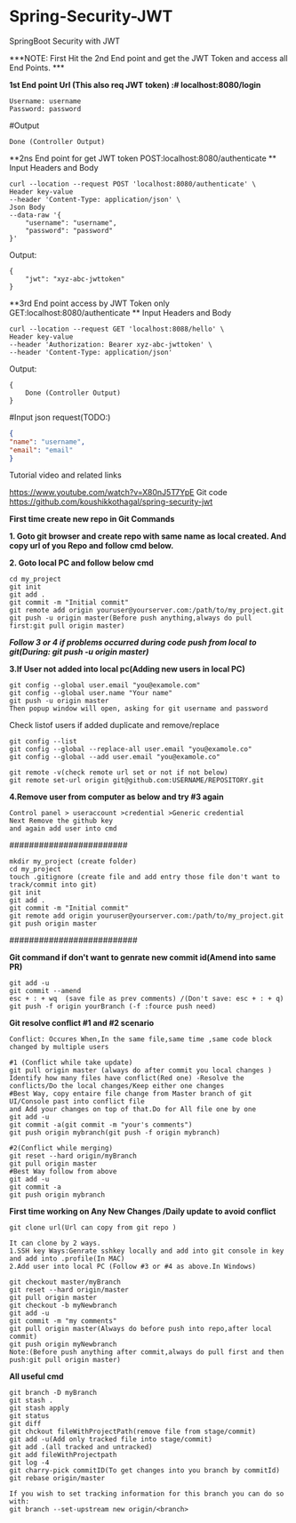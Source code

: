 # Spring-Security-JWT
SpringBoot Security with JWT

***NOTE: First Hit the 2nd End point and get the JWT Token and access all End Points. ***

**1st End point Url (This also req JWT token) :# localhost:8080/login**
~~~
Username: username
Password: password
~~~
#Output
~~~
Done (Controller Output)
~~~

**2ns End point for get JWT token POST:localhost:8080/authenticate **
Input Headers and Body
~~~
curl --location --request POST 'localhost:8080/authenticate' \
Header key-value
--header 'Content-Type: application/json' \
Json Body
--data-raw '{
    "username": "username",
    "password": "password"
}'
~~~
Output:
```
{
    "jwt": "xyz-abc-jwttoken"
}
```
**3rd End point access by JWT Token only GET:localhost:8080/authenticate **
Input Headers and Body
~~~
curl --location --request GET 'localhost:8088/hello' \
Header key-value
--header 'Authorization: Bearer xyz-abc-jwttoken' \
--header 'Content-Type: application/json'
~~~
Output:
```
{
    Done (Controller Output)
}
```


#Input json request(TODO:)
```json
{
"name": "username",
"email": "email"
}
```
Tutorial video and related links

https://www.youtube.com/watch?v=X80nJ5T7YpE
Git code
https://github.com/koushikkothagal/spring-security-jwt

**First time create new repo in Git Commands**

**1. Goto git browser and create repo with same name as local created. And copy url of you Repo and follow cmd below.**

**2. Goto local PC and follow below cmd**
  ~~~ 
  cd my_project
  git init
  git add .
  git commit -m "Initial commit"
  git remote add origin youruser@yourserver.com:/path/to/my_project.git
  git push -u origin master(Before push anything,always do pull first:git pull origin master)
  ~~~
  
***Follow 3 or 4 if problems occurred during code push from local to git(During: git push -u origin master)***

**3.If User not added into local pc(Adding new users in local PC)**
  ~~~
  git config --global user.email "you@examole.com"
  git config --global user.name "Your name"
  git push -u origin master
  Then popup window will open, asking for git username and password
  ~~~

Check listof users if added duplicate and remove/replace

  ~~~
  git config --list
  git config --global --replace-all user.email "you@examole.co"
  git config --global --add user.email "you@examole.co"
  
  git remote -v(check remote url set or not if not below)
  git remote set-url origin git@github.com:USERNAME/REPOSITORY.git
  ~~~
  
  

**4.Remove user from computer as below and try #3 again**
~~~
Control panel > useraccount >credential >Generic credential
Next Remove the github key
and again add user into cmd 
~~~
  

########################
~~~
mkdir my_project (create folder)
cd my_project
touch .gitignore (create file and add entry those file don't want to track/commit into git)
git init
git add .
git commit -m "Initial commit"
git remote add origin youruser@yourserver.com:/path/to/my_project.git
git push origin master
~~~
##########################

**Git command if don't want to genrate new commit id(Amend into same PR)**
~~~
git add -u
git commit --amend
esc + : + wq  (save file as prev comments) /(Don't save: esc + : + q)
git push -f origin yourBranch (-f :fource push need)
~~~

**Git resolve conflict #1 and #2 scenario**

~~~
Conflict: Occures When,In the same file,same time ,same code block changed by multiple users

#1 (Conflict while take update)
git pull origin master (always do after commit you local changes )
Identify how many files have conflict(Red one) -Resolve the conflicts/Do the local changes/Keep either one changes
#Best Way, copy entaire file change from Master branch of git UI/Console past into conflict file 
and Add your changes on top of that.Do for All file one by one
git add -u
git commit -a(git commit -m "your's comments")
git push origin mybranch(git push -f origin mybranch) 

#2(Conflict while merging)
git reset --hard origin/myBranch
git pull origin master
#Best Way follow from above
git add -u
git commit -a
git push origin mybranch

~~~


**First time working on Any New Changes /Daily update to avoid conflict**
~~~
git clone url(Url can copy from git repo )

It can clone by 2 ways.
1.SSH key Ways:Genrate sshkey locally and add into git console in key and add into .profile(In MAC)
2.Add user into local PC (Follow #3 or #4 as above.In Windows)

git checkout master/myBranch
git reset --hard origin/master
git pull origin master
git checkout -b myNewbranch
git add -u
git commit -m "my comments"
git pull origin master(Always do before push into repo,after local commit)
git push origin myNewbranch
Note:(Before push anything after commit,always do pull first and then push:git pull origin master)
~~~

**All useful cmd**
~~~
git branch -D myBranch
git stash .
git stash apply
git status
git diff 
git chckout fileWithProjectPath(remove file from stage/commit)
git add -u(Add only tracked file into stage/commit)
git add .(all tracked and untracked)
git add fileWithProjectpath
git log -4
git charry-pick commitID(To get changes into you branch by commitId)
git rebase origin/master

If you wish to set tracking information for this branch you can do so with:
git branch --set-upstream new origin/<branch>
~~~

   
